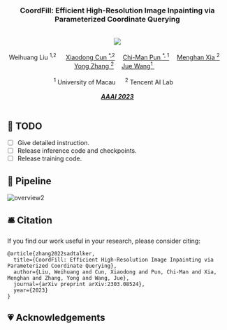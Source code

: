 <div align="center">

<h3> CoordFill: 
Efficient High-Resolution Image Inpainting via Parameterized Coordinate Querying
 </h3> 
 <br/>
  <a href='https://arxiv.org/abs/2303.08524'><img src='https://img.shields.io/badge/ArXiv-2303.08524-red' /></a> 
  <br/>
  <br/>
<div>
    <a target='_blank'>Weihuang Liu <sup> 1,2</sup> </a>&emsp;
    <a href='https://vinthony.github.io/' target='_blank'>Xiaodong Cun <sup>*,2</a>&emsp;
    <a href='https://www.cis.um.edu.mo/~cmpun/' target='_blank'>Chi-Man Pun <sup>*, 1</sup></a>&emsp;
    <a href='https://menghanxia.github.io/' target='_blank'>Menghan Xia <sup>2</sup></a>&emsp;
    <a href='https://yzhang2016.github.io/' target='_blank'>Yong Zhang <sup>2</sup></a>&emsp; 
    <a href='https://juewang725.github.io/' target='_blank'>Jue Wang<sup>1</sup> </a>&emsp;
</div>
<br>
<div>
    <sup>1</sup> University of Macau &emsp; <sup>2</sup> Tencent AI Lab &emsp; 
</div>
<br>
<i><strong><a href='https://arxiv.org/abs/2303.08524' target='_blank'>AAAI 2023</a></strong></i>
<br>
<br>
</div>


## 🚧 TODO

- [ ] Give detailed instruction.
- [ ] Release inference code and checkpoints.
- [ ] Release training code.

## 🎼 Pipeline

![overview2](https://user-images.githubusercontent.com/4397546/225505967-f27e3649-6c25-4f61-a153-db4cfafbcbed.jpg)

## 🛎 Citation

If you find our work useful in your research, please consider citing:

```
@article{zhang2022sadtalker,
  title={CoordFill: Efficient High-Resolution Image Inpainting via Parameterized Coordinate Querying},
  author={Liu, Weihuang and Cun, Xiaodong and Pun, Chi-Man and Xia, Menghan and Zhang, Yong and Wang, Jue},
  journal={arXiv preprint arXiv:2303.08524},
  year={2023}
}
```

## 💗 Acknowledgements

